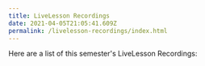```yaml
---
title: LiveLesson Recordings
date: 2021-04-05T21:05:41.609Z
permalink: /livelesson-recordings/index.html
---
```

Here are a list of this semester's LiveLesson Recordings:

